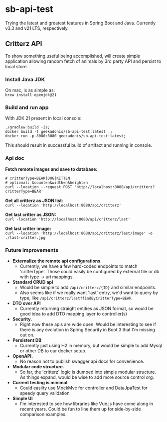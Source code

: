 # sb-api-test
Trying the latest and greatest features in Spring Boot and Java. Currently v3.3 and v21 LTS, respectively.

## Critterz API
To show something useful being accomplished, will create simple application allowing random fetch of animals by 3rd party API and persist to local store.

### Install Java JDK
On mac, is as simple as:   
`brew install openjdk@21`

### Build and run app
With JDK 21 present in local console: 
```
./gradlew build -is; 
docker build -t geekadonis/sb-api-test:latest .; 
docker run -p 8080:8080 geekadonis/sb-api-test:latest;
```
This should result in successful build of artifact and running in console.

### Api doc
**Fetch remote images and save to database:**  
```
# critterType=BEAR|DOG|KITTEN 
# optional: &count=n&width=n&height=n
curl --location --request POST 'http://localhost:8080/api/critterz?critterType=BEAR'
```

**Get all critterz as JSON list**:   
`curl --location 'http://localhost:8080/api/critterz'`

**Get last critter as JSON:**   
`curl -location 'http://localhost:8080/api/critterz/last'`

**Get last critter image:**   
`curl --location 'http://localhost:8080/api/critterz/last/image' -o ./last-critter.jpg`

### Future improvements
- **Externalize the remote api configurations**. 
  - Currently, we have a few hard-coded endpoints to match 'critterType'. Those could easily be configured by external file or db with type -> uri mappings.
- **Standard CRUD api** 
  - Would be simple to add `/api/critterz/{ID}` and similar endpoints. 
  - Also seems like if we really want 'last' entry, we'd want to query by type, like `/api/critterz/last?findByCritterType=BEAR` 
- **DTO over API**
  - Currently returning straight entities as JSON format, so would be good idea to add DTO mapping layer to controller(s)
- **Security.** 
  - Right now these apis are wide open. Would be interesting to see if there is any evolution in Spring Security in Boot 3 that I'm missing out on.
- **Persistent DB**
  - Currently just using H2 in memory, but would be simple to add Mysql or other DB to our docker setup. 
- **OpenAPI.** 
  - No reason not to publish swagger api docs for convenience.
- **Modular code structure.** 
  - So far, the 'critterz' logic is dumped into simple modular structure. As things expand, would be wise to add more source control org.
- **Current testing is minimal** 
  - Could easilty use MockMvc for controller and DataJpaTest for speedy query validation
- **Simple UI**
  - I'm interested to see how libraries like Vue.js have come along in recent years. Could be fun to line them up for side-by-side comparison examples.